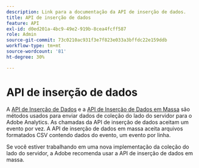 ```yaml
---
description: Link para a documentação da API de inserção de dados.
title: API de inserção de dados
feature: API
exl-id: d0ed201a-4bc9-49e2-919b-8cea4fcff587
role: Admin
source-git-commit: 73c0210ac931f3e7f823e033a3bffdc22e159ddb
workflow-type: tm+mt
source-wordcount: '81'
ht-degree: 30%

---
```


# API de inserção de dados

A [API de Inserção de Dados](https://developer.adobe.com/analytics-apis/docs/1.4/guides/data-insertion/) e a [API de Inserção de Dados em Massa](https://developer.adobe.com/analytics-apis/docs/2.0/guides/endpoints/bulk-data-insertion/) são métodos usados para enviar dados de coleção do lado do servidor para o Adobe Analytics. As chamadas da API de inserção de dados aceitam um evento por vez. A API de inserção de dados em massa aceita arquivos formatados CSV contendo dados do evento, um evento por linha.

Se você estiver trabalhando em uma nova implementação da coleção do lado do servidor, a Adobe recomenda usar a API de inserção de dados em massa.
